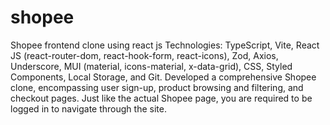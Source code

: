 # shopee
Shopee frontend clone using react js
Technologies: TypeScript, Vite, React JS (react-router-dom, react-hook-form, react-icons), Zod, Axios, Underscore, MUI (material, icons-material, x-data-grid), CSS, Styled Components, Local Storage, and Git.
Developed a comprehensive Shopee clone, encompassing user sign-up, product browsing and filtering, and checkout pages.
Just like the actual Shopee page, you are required to be logged in to navigate through the site. 
